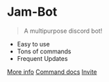 # Jam-Bot

> A multipurpose discord bot!

-   Easy to use
-   Tons of commands
-   Frequent Updates

[More info](#home)
[Command docs](/commands/basic)
[Invite](https://discord.com/oauth2/authorize?client_id=785582588071772160&scope=bot%20applications.commands&permissions=8)